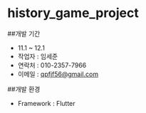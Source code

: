 # history_game_project

##개발 기간
 - 11.1 ~ 12.1   
 - 작업자 : 임세준   
 - 연락처 : 010-2357-7966   
 - 이메일 : qpfjf56@gmail.com

##개발 환경
 - Framework : Flutter